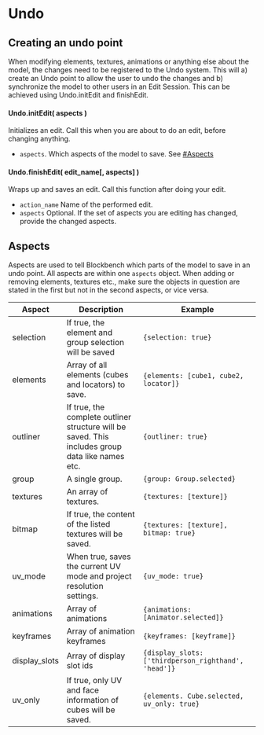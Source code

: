 # Undo

## Creating an undo point

When modifying elements, textures, animations or anything else about the model, the changes need to be registered to the Undo system. This will a) create an Undo point to allow the user to undo the changes and b) synchronize the model to other users in an Edit Session. This can be achieved using Undo.initEdit and finishEdit.

#### Undo.initEdit( aspects )

Initializes an edit. Call this when you are about to do an edit, before changing anything.

* `aspects`. Which aspects of the model to save. See [#Aspects](#aspects)

#### Undo.finishEdit( edit_name[, aspects] )

Wraps up and saves an edit. Call this function after doing your edit.

* `action_name` Name of the performed edit.
* `aspects` Optional. If the set of aspects you are editing has changed, provide the changed aspects.

## Aspects

Aspects are used to tell Blockbench which parts of the model to save in an undo point. All aspects are within one `aspects` object. When adding or removing elements, textures etc., make sure the objects in question are stated in the first but not in the second aspects, or vice versa.

|Aspect 	|Description	|Example
|-----------|---------------|-
|selection	|If true, the element and group selection will be saved 	|`{selection: true}`
|elements	|Array of all elements (cubes and locators) to save.		|`{elements: [cube1, cube2, locator]}`
|outliner	|If true, the complete outliner structure will be saved. This includes group data like names etc. 	|`{outliner: true}`
|group		|A single group. 											|`{group: Group.selected}`
|textures	|An array of textures. 										|`{textures: [texture]}`
|bitmap		|If true, the content of the listed textures will be saved. |`{textures: [texture], bitmap: true}`
|uv_mode	|When true, saves the current UV mode and project resolution settings. 	|`{uv_mode: true}`
|animations	|Array of animations 										|`{animations: [Animator.selected]}`
|keyframes	|Array of animation keyframes 								|`{keyframes: [keyframe]}`
|display_slots	|Array of display slot ids 								|`{display_slots: ['thirdperson_righthand', 'head']}`
|uv_only	|If true, only UV and face information of cubes will be saved. 	|`{elements. Cube.selected, uv_only: true}`
